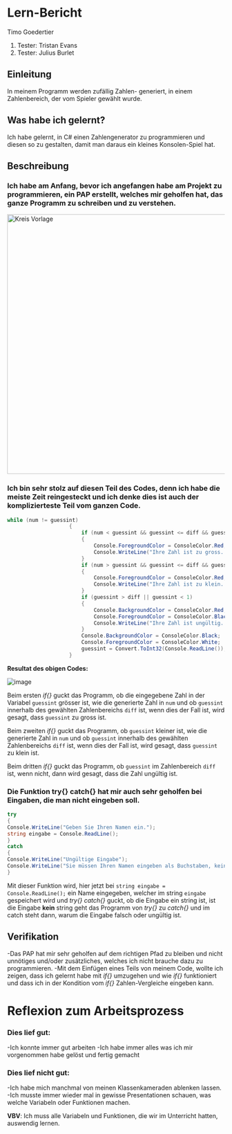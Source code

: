 # Lern-Bericht
Timo Goedertier
  1. Tester: Tristan Evans
  2. Tester: Julius Burlet

## Einleitung

In meinem Programm werden zufällig Zahlen- generiert, in einem Zahlenbereich, der vom Spieler gewählt wurde. 

## Was habe ich gelernt?

Ich habe gelernt, in C# einen Zahlengenerator zu programmieren und diesen so zu gestalten, damit man daraus ein kleines Konsolen-Spiel hat.

## Beschreibung

### Ich habe am Anfang, bevor ich angefangen habe am Projekt zu programmieren, ein PAP erstellt, welches mir geholfen hat, das ganze Programm zu schreiben und zu verstehen.

<img src="https://user-images.githubusercontent.com/110891995/186114469-ca121daf-4013-4dfc-82f9-98bb753c76b5.png" alt="Kreis Vorlage" width="600"/>

### Ich bin sehr stolz auf diesen Teil des Codes, denn ich habe die meiste Zeit reingesteckt und ich denke dies ist auch der komplizierteste Teil vom ganzen Code.

```c#
while (num != guessint)
                    {
                        if (num < guessint && guessint <= diff && guessint >= 1)
                        {
                            Console.ForegroundColor = ConsoleColor.Red;
                            Console.WriteLine("Ihre Zahl ist zu gross. ");
                        }
                        if (num > guessint && guessint <= diff && guessint >= 1)
                        {
                            Console.ForegroundColor = ConsoleColor.Red;
                            Console.WriteLine("Ihre Zahl ist zu klein. ");
                        }
                        if (guessint > diff || guessint < 1) 
                        {
                            Console.BackgroundColor = ConsoleColor.Red;
                            Console.ForegroundColor = ConsoleColor.Black;
                            Console.WriteLine("Ihre Zahl ist ungültig. Bitte geben Sie eine gültige Zahl ein. ");
                        }
                        Console.BackgroundColor = ConsoleColor.Black;
                        Console.ForegroundColor = ConsoleColor.White;
                        guessint = Convert.ToInt32(Console.ReadLine());
                    }
```

**Resultat des obigen Codes:**

![image](https://user-images.githubusercontent.com/110891995/189850044-0b970712-af6f-4b22-bbf2-c219761c3cbc.png)

Beim ersten *if{}* guckt das Programm, ob die eingegebene Zahl in der Variabel ``guessint`` grösser ist, wie die generierte Zahl in ``num`` und ob ``guessint`` innerhalb des gewählten Zahlenbereichs ``diff`` ist, wenn dies der Fall ist, wird gesagt, dass ``guessint`` zu gross ist.

Beim zweiten *if{}* guckt das Programm, ob ``guessint`` kleiner ist, wie die generierte Zahl in ``num`` und ob ``guessint`` innerhalb des gewählten Zahlenbereichs ``diff`` ist, wenn dies der Fall ist, wird gesagt, dass ``guessint`` zu klein ist.

Beim dritten *if{}* guckt das Programm, ob ``guessint`` im Zahlenbereich ``diff`` ist, wenn nicht, dann wird gesagt, dass die Zahl ungültig ist.


### Die Funktion try{} catch{} hat mir auch sehr geholfen bei Eingaben, die man nicht eingeben soll.
```c#
try
{
Console.WriteLine("Geben Sie Ihren Namen ein.");
string eingabe = Console.ReadLine();
}
catch
{
Console.WriteLine("Ungültige Eingabe");
Console.WriteLine("Sie müssen Ihren Namen eingeben als Buchstaben, keine anderen Charakter.");
}
```
Mit dieser Funktion wird, hier jetzt bei ``string eingabe = Console.ReadLine();`` ein Name eingegeben, welcher im string ``eingabe`` gespeichert wird und *try{} catch{}* guckt, ob die Eingabe ein string ist, ist die Eingabe **kein** string geht das Programm von *try{}* zu *catch{}* und im catch steht dann, warum die Eingabe falsch oder ungültig ist.

## Verifikation

-Das PAP hat mir sehr geholfen auf dem richtigen Pfad zu bleiben und nicht unnötiges und/oder zusätzliches, welches ich nicht brauche dazu zu programmieren.
-Mit dem Einfügen eines Teils von meinem Code, wollte ich zeigen, dass ich gelernt habe mit *if{}* umzugehen und wie *if{}* funktioniert und dass ich in der Kondition vom *if{}* Zahlen-Vergleiche eingeben kann.

# Reflexion zum Arbeitsprozess

### Dies lief gut:
-Ich konnte immer gut arbeiten
-Ich habe immer alles was ich mir vorgenommen habe gelöst und fertig gemacht

### Dies lief nicht gut:
-Ich habe mich manchmal von meinen Klassenkameraden ablenken lassen.
-Ich musste immer wieder mal in gewisse Presentationen schauen, was welche Variabeln oder Funktionen machen.

**VBV**: Ich muss alle Variabeln und Funktionen, die wir im Unterricht hatten, auswendig lernen.
